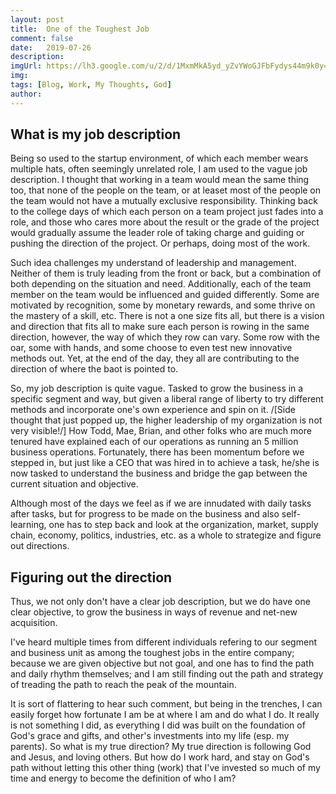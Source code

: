 ```yaml
---
layout: post
title:  One of the Toughest Job
comment: false
date:   2019-07-26
description: 
imgUrl: https://lh3.google.com/u/2/d/1MxmMkA5yd_yZvYWoGJFbFydys44m9k0y=w2538-h878-iv1
img: 
tags: [Blog, Work, My Thoughts, God]
author:
---
```


## What is my job description

Being so used to the startup environment, of which each member wears multiple hats, often seemingly unrelated role, I am used to the vague job description. I thought that working in a team would mean the same thing too, that none of the people on the team, or at leaset most of the people on the team would not have a mutually exclusive responsibility. Thinking back to the college days of which each person on a team project just fades into a role, and those who cares more about the result or the grade of the project would gradually assume the leader role of taking charge and guiding or pushing the direction of the project. Or perhaps, doing most of the work.

Such idea challenges my understand of leadership and management. Neither of them is truly leading from the front or back, but a combination of both depending on the situation and need. Additionally, each of the team member on the team would be influenced and guided differently. Some are motivated by recognition, some by monetary rewards, and some thrive on the mastery of a skill, etc. There is not a one size fits all, but there is a vision and direction that fits all to make sure each person is rowing in the same direction, however, the way of which they row can vary. Some row with the oar, some with hands, and some choose to even test new innovative methods out. Yet, at the end of the day, they all are contributing to the direction of where the baot is pointed to.

So, my job description is quite vague. Tasked to grow the business in a specific segment and way, but given a liberal range of liberty to try different methods and incorporate one's own experience and spin on it. /[Side thought that just popped up, the higher leadership of my organization is not very visible!/] How Todd, Mae, Brian, and other folks who are much more tenured have explained each of our operations as running an 5 million business operations. Fortunately, there has been momentum before we stepped in, but just like a CEO that was hired in to achieve a task, he/she is now tasked to understand the business and bridge the gap between the current situation and objective.

Although most of the days we feel as if we are innudated with daily tasks after tasks, but for progress to be made on the business and also self-learning, one has to step back and look at the organization, market, supply chain, economy, politics, industries, etc. as a whole to strategize and figure out directions.

## Figuring out the direction

Thus, we not only don't have a clear job description, but we do have one clear objective, to grow the business in ways of revenue and net-new acquisition.

I've heard multiple times from different individuals refering to our segment and business unit as among the toughest jobs in the entire company; because we are given objective but not goal, and one has to find the path and daily rhythm themselves; and I am still finding out the path and strategy of treading the path to reach the peak of the mountain.

It is sort of flattering to hear such comment, but being in the trenches, I can easily forget how fortunate I am be at where I am and do what I do. It really is not something I did, as everything I did was built on the foundation of God's grace and gifts, and other's investments into my life (esp. my parents). So what is my true direction? My true direction is following God and Jesus, and loving others. But how do I work hard, and stay on God's path without letting this other thing (work) that I've invested so much of my time and energy to become the definition of who I am?
